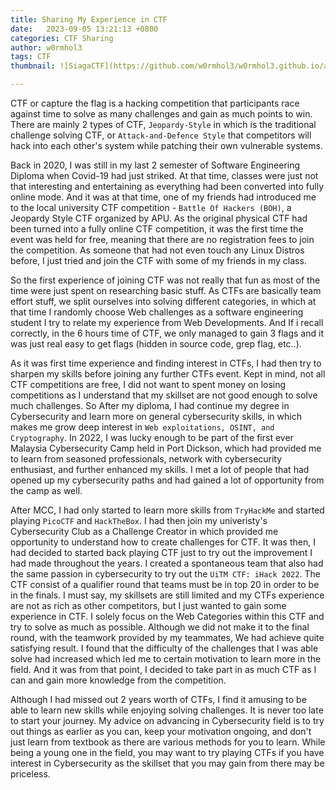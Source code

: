 ```yaml
---
title: Sharing My Experience in CTF
date:   2023-09-05 13:21:13 +0800
categories: CTF Sharing
author: w0rmhol3
tags: CTF
thumbnail: ![SiagaCTF](https://github.com/w0rmhol3/w0rmhol3.github.io/assets/91303166/efb05c35-046a-4e9a-bde2-9c6998ae5040)

---
```

CTF or capture the flag is a hacking competition that participants race against time to solve as many challenges and gain as much points to win. There are mainly 2 types of CTF, `Jeopardy-Style` in which is the traditional challenge solving CTF, or `Attack-and-Defence Style` that competitors will hack into each other's system while patching their own vulnerable systems.

Back in 2020, I was still in my last 2 semester of Software Engineering Diploma when Covid-19 had just striked. At that time, classes were just not that interesting and entertaining as everything had been converted into fully online mode. And it was at that time, one of my friends had introduced me to the local university CTF competition - `Battle Of Hackers (BOH)`, a Jeopardy Style CTF organized by APU. As the original physical CTF had been turned into a fully online CTF competition, it was the first time the event was held for free, meaning that there are no registration fees to join the competition. As someone that had not even touch any Linux Distros before, I just tried and join the CTF with some of my friends in my class.

So the first experience of joining CTF was not really that fun as most of the time were just spent on researching basic stuff. As CTFs are basically team effort stuff, we split ourselves into solving different categories, in which at that time I randomly choose Web challenges as a software engineering student I try to relate my experience from Web Developments. And If i recall correctly, in the 6 hours time of CTF, we only managed to gain 3 flags and it was just real easy to get flags (hidden in source code, grep flag, etc..). 

As it was first time experience and finding interest in CTFs, I had then try to sharpen my skills before joining any further CTFs event. Kept in mind, not all CTF competitions are free, I did not want to spent money on losing competitions as I understand that my skillset are not good enough to solve much challenges. So After my diploma, I had continue my degree in Cybersecurity and learn more on general cybersecurity skills, in which makes me grow deep interest in `Web exploitations, OSINT, and Cryptography`. In 2022, I was lucky enough to be part of the first ever Malaysia Cybersecurity Camp held in Port Dickson, which had provided me to learn from seasoned professionals, network with cybersecurity enthusiast, and further enhanced my skills. I met a lot of people that had opened up my cybersecurity paths and had gained a lot of opportunity from the camp as well.

After MCC, I had only started to learn more skills from `TryHackMe` and started playing `PicoCTF` and `HackTheBox`. I had then join my univeristy's Cybersecurity Club as a Challenge Creator in which provided me opportunity to understand how to create challenges for CTF. It was then, I had decided to started back playing CTF just to try out the improvement I had made throughout the years. I created a spontaneous team that also had the same passion in cybersecurity to try out the `UiTM CTF: iHack 2022`. The CTF consist of a qualifier round that teams must be in top 20 in order to be in the finals. I must say, my skillsets are still limited and my CTFs experience are not as rich as other competitors, but I just wanted to gain some experience in CTF. I solely focus on the Web Categories within this CTF and try to solve as much as possible. Although we did not make it to the final round, with the teamwork provided by my teammates, We had achieve quite satisfying result. I found that the difficulty of the challenges that I was able solve had increased which led me to certain motivation to learn more in the field. And it was from that point, I decided to take part in as much CTF as I can and gain more knowledge from the competition.  

Although I had missed out 2 years worth of CTFs, I find it amusing to be able to learn new skills while enjoying solving challenges. It is never too late to start your journey. My advice on advancing in Cybersecurity field is to try out things as earlier as you can, keep your motivation ongoing, and don't just learn from textbook as there are various methods for you to learn. While being a young one in the field, you may want to try playing CTFs if you have interest in Cybersecurity as the skillset that you may gain from there may be priceless.

